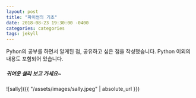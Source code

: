 ```yaml
---
layout: post
title: "파이썬의 기초"
date: 2018-08-23 19:30:00 -0400
categories: categories
tags: jekyll
---
```


Pyhon의 공부를 하면서 알게된 점, 공유하고 싶은 점을 작성했습니다.
Python 이외의 내용도 포함되어 있습니다.


<h5> 귀여운 샐리 보고 가세요~ </h5>
 ![sally]({{ "/assets/images/sally.jpeg" | absolute_url }})
<br>
